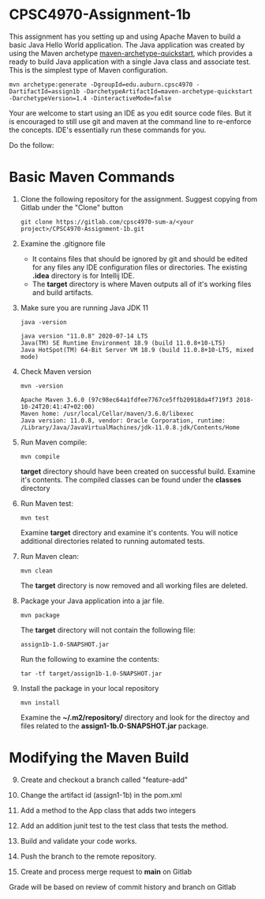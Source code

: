# CPSC4970-Assignment-1b

This assignment has you setting up and using Apache Maven to build a basic Java Hello World application.  The Java application was created by using the Maven archetype [maven-archetype-quickstart](https://maven.apache.org/archetypes/maven-archetype-quickstart/), which provides a ready to build Java application with a single Java class and associate test.  This is the simplest type of Maven configuration.
```
mvn archetype:generate -DgroupId=edu.auburn.cpsc4970 -DartifactId=assign1b -DarchetypeArtifactId=maven-archetype-quickstart -DarchetypeVersion=1.4 -DinteractiveMode=false
```

Your are welcome to start using an IDE as you edit source code files.  But it is encouraged to still use git and maven at the command line to re-enforce the concepts.  IDE's essentially run these commands for you.

Do the follow:
# Basic Maven Commands

1. Clone the following repository for the assignment. Suggest copying from Gitlab under the "Clone" button
    ```
    git clone https://gitlab.com/cpsc4970-sum-a/<your project>/CPSC4970-Assignment-1b.git
    ```
2. Examine the .gitignore file
   - It contains files that should be ignored by git and should be edited for any files any IDE configuration files or directories.  The existing **.idea** directory is for Intellij IDE.
   - The **target** directory is where Maven outputs all of it's working files and build artifacts. 


3. Make sure you are running Java JDK 11
    ```
    java -version
    ```
   ```
   java version "11.0.8" 2020-07-14 LTS
   Java(TM) SE Runtime Environment 18.9 (build 11.0.8+10-LTS)
   Java HotSpot(TM) 64-Bit Server VM 18.9 (build 11.0.8+10-LTS, mixed mode)
   ```
4. Check Maven version
   ```
   mvn -version
   ```   
   ```
   Apache Maven 3.6.0 (97c98ec64a1fdfee7767ce5ffb20918da4f719f3 2018-10-24T20:41:47+02:00)
   Maven home: /usr/local/Cellar/maven/3.6.0/libexec
   Java version: 11.0.8, vendor: Oracle Corporation, runtime: /Library/Java/JavaVirtualMachines/jdk-11.0.8.jdk/Contents/Home
   ```
5. Run Maven compile:
    ```
    mvn compile
    ```
   **target** directory should have been created on successful build.  Examine it's contents.  The compiled classes can be found under the **classes** directory


7. Run Maven test:
    ```
    mvn test
    ```
   Examine **target** directory and examine it's contents.  You will notice additional directories related to running automated tests.


9. Run Maven clean:
    ```
    mvn clean
    ```
   The **target** directory is now removed and all working files are deleted.


7. Package your Java application into a jar file.
   ```
   mvn package
   ```
   The **target** directory will not contain the following file:
   ```
   assign1b-1.0-SNAPSHOT.jar
   ```
   Run the following to examine the contents:
   ```
   tar -tf target/assign1b-1.0-SNAPSHOT.jar
   ```
8. Install the package in your local repository
   ```
   mvn install
   ```
   Examine the **~/.m2/repository/** directory and look for the directoy and files related to the **assign1-1b.0-SNAPSHOT.jar** package.

# Modifying the Maven Build

9. Create and checkout a branch called "feature-add"

10. Change the artifact id (assign1-1b) in the pom.xml 

11. Add a method to the App class that adds two integers

12. Add an addition junit test to the test class that tests the method.

13. Build and validate your code works.

14. Push the branch to the remote repository.

15. Create and process merge request to **main** on Gitlab

Grade will be based on review of commit history and branch on Gitlab
